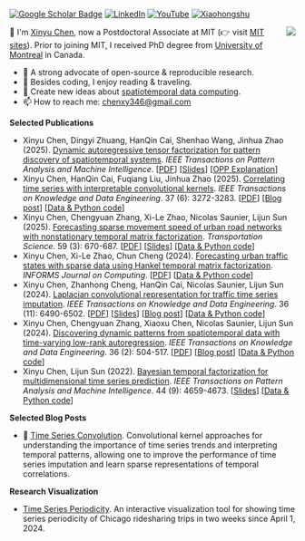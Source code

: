 [![Google Scholar Badge](https://img.shields.io/badge/Google-Scholar-blue)](https://scholar.google.com/citations?user=mCrW04wAAAAJ&hl=en) [![LinkedIn](https://img.shields.io/badge/LinkedIn-0077B5)](https://www.linkedin.com/in/xinyu-chen-567827309/) [![YouTube](https://img.shields.io/badge/YouTube-FF0000)](https://www.youtube.com/@data-worker) [![Xiaohongshu](https://img.shields.io/badge/Xiaohongshu-FF2442)](https://www.xiaohongshu.com/user/profile/60448dba0000000001002acc)

<img align="right" src="https://github-readme-stats.vercel.app/api?username=xinychen&show_icons=true&icon_color=805AD5&text_color=718096&bg_color=ffffff&hide_title=true" />

👋 I'm [Xinyu Chen](https://xinychen.github.io), now a Postdoctoral Associate at MIT (👉 visit [MIT sites](https://sites.mit.edu/xinychen)). Prior to joining MIT, I received PhD degree from [University of Montreal](https://www.umontreal.ca/en/) in Canada.

- 🌱 A strong advocate of open-source & reproducible research.
- 🤔 Besides coding, I enjoy reading & traveling.
- 💬 Create new ideas about [spatiotemporal data computing](https://spatiotemporal-data.github.io).
- 📫 How to reach me: [chenxy346@gmail.com](chenxy346@gmail.com)

**Selected Publications**

- Xinyu Chen, Dingyi Zhuang, HanQin Cai, Shenhao Wang, Jinhua Zhao (2025). [Dynamic autoregressive tensor factorization for pattern discovery of spatiotemporal systems](https://doi.org/10.1109/TPAMI.2025.3576719). *IEEE Transactions on Pattern Analysis and Machine Intelligence*. [[PDF](https://xinychen.github.io/papers/dynamic_tensor.pdf)] [[Slides](https://xinychen.github.io/slides/dynamic_tensor.pdf)] [[OPP Explanation](https://xinychen.github.io/slides/opp.pdf)]
- Xinyu Chen, HanQin Cai, Fuqiang Liu, Jinhua Zhao (2025). [Correlating time series with interpretable convolutional kernels](https://doi.org/10.1109/TKDE.2025.3550877). *IEEE Transactions on Knowledge and Data Engineering*. 37 (6): 3272-3283. [[PDF](https://xinychen.github.io/papers/conv_kernel.pdf)] [[Blog post](https://spatiotemporal-data.github.io/posts/ts_conv)] [[Data & Python code](https://github.com/xinychen/ts-conv)]
- Xinyu Chen, Chengyuan Zhang, Xi-Le Zhao, Nicolas Saunier, Lijun Sun (2025). [Forecasting sparse movement speed of urban road networks with nonstationary temporal matrix factorization](https://pubsonline.informs.org/doi/abs/10.1287/trsc.2024.0629). *Transportation Science*. 59 (3): 670-687. [[PDF](https://xinychen.github.io/papers/notmf.pdf)] [[Slides](https://xinychen.github.io/slides/notmf.pdf)] [[Data & Python code](https://github.com/xinychen/tracebase)]
- Xinyu Chen, Xi-Le Zhao, Chun Cheng (2024). [Forecasting urban traffic states with sparse data using Hankel temporal matrix factorization](https://doi.org/10.1287/ijoc.2022.0197). *INFORMS Journal on Computing*. [[PDF](https://xinychen.github.io/papers/Hankel_forecasting.pdf)] [[Data & Python code](https://github.com/xinychen/tracebase)]
- Xinyu Chen, Zhanhong Cheng, HanQin Cai, Nicolas Saunier, Lijun Sun (2024). [Laplacian convolutional representation for traffic time series imputation](https://doi.org/10.1109/TKDE.2024.3419698). *IEEE Transactions on Knowledge and Data Engineering*. 36 (11): 6490-6502. [[PDF](https://xinychen.github.io/papers/Laplacian_convolution.pdf)] [[Slides](https://xinychen.github.io/slides/LCR24.pdf)] [[Blog post](https://spatiotemporal-data.github.io/posts/ts_conv/)] [[Data & Python code](https://github.com/xinychen/LCR)]
- Xinyu Chen, Chengyuan Zhang, Xiaoxu Chen, Nicolas Saunier, Lijun Sun (2024). [Discovering dynamic patterns from spatiotemporal data with time-varying low-rank autoregression](https://doi.org/10.1109/TKDE.2023.3294440). *IEEE Transactions on Knowledge and Data Engineering*. 36 (2): 504-517. [[PDF](https://xinychen.github.io/papers/time_varying_model.pdf)] [[Blog post](https://spatiotemporal-data.github.io/posts/time_varying_model/)] [[Data & Python code](https://github.com/xinychen/vars)]
- Xinyu Chen, Lijun Sun (2022). [Bayesian temporal factorization for multidimensional time series prediction](https://doi.org/10.1109/TPAMI.2021.3066551). *IEEE Transactions on Pattern Analysis and Machine Intelligence*. 44 (9): 4659-4673. [[Slides](https://doi.org/10.5281/zenodo.4693404)] [[Data & Python code](https://github.com/xinychen/transdim)]

**Selected Blog Posts**

- 🔨 [Time Series Convolution](https://spatiotemporal-data.github.io/posts/ts_conv/). Convolutional kernel approaches for understanding the importance of time series trends and interpreting temporal patterns, allowing one to improve the performance of time series imputation and learn sparse representations of temporal correlations.

**Research Visualization**

- [Time Series Periodicity](https://xinychen.github.io/ts_periodicity). An interactive visualization tool for showing time series periodicity of Chicago ridesharing trips in two weeks since April 1, 2024.
